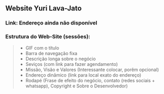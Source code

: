 ## Website Yuri Lava-Jato

### Link: Endereço ainda não disponível

### Estrutura do Web-Site (sessões): 

> - GIF com o título
> - Barra de navegação fixa
> - Descrição longa sobre o negócio
> - Seviços (com link para fazer agendamento)
> - Missão, Visão e Valores (Interessante colocar, porêm opcional)
> - Endereço dinâmico (link para local exato do endereço)
> - Rodapé (Frase de efeito do negócio, contato (redes sociais + whatsapp), Copyright e Sobre o Desenvolvedor)
